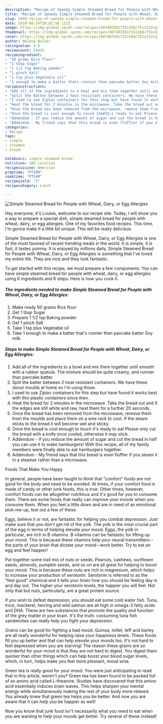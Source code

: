 ```yaml
---
description: "Recipe of Speedy Simple Steamed Bread for People with Wheat, Dairy, or Egg Allergies"
title: "Recipe of Speedy Simple Steamed Bread for People with Wheat, Dairy, or Egg Allergies"
slug: 2049-recipe-of-speedy-simple-steamed-bread-for-people-with-wheat-dairy-or-egg-allergies
date: 2020-08-24T20:02:50.112Z
image: https://img-global.cpcdn.com/recipes/6074035017351168/751x532cq70/simple-steamed-bread-for-people-with-wheat-dairy-or-egg-allergies-recipe-main-photo.jpg
thumbnail: https://img-global.cpcdn.com/recipes/6074035017351168/751x532cq70/simple-steamed-bread-for-people-with-wheat-dairy-or-egg-allergies-recipe-main-photo.jpg
cover: https://img-global.cpcdn.com/recipes/6074035017351168/751x532cq70/simple-steamed-bread-for-people-with-wheat-dairy-or-egg-allergies-recipe-main-photo.jpg
author: Helena Walker
ratingvalue: 4.6
reviewcount: 24415
recipeingredient:
- "50 grams Rice flour"
- "1 tbsp Sugar"
- "1 1/2 tsp Baking powder"
- "1 pinch Salt"
- "1 tsp plus Vegetable oil"
- "1 enough to make a batter thats runnier than pancake batter Soy milk"
recipeinstructions:
- "Add all of the ingredients to a bowl and mix them together until smooth with a rubber spatula. The mixture should be quite creamy, and runnier than pancake batter."
- "Split the batter between 2 heat-resistant containers. We have these donut moulds at home so I&#39;m using those."
- "I used to use Ziploc containers for this step but have found it works best with thin plastic containers since then."
- "Heat the bread for 2 minutes in the microwave. Take the bread out and if the edges are still white and raw, heat them for a further 20 seconds."
- "Once the bread has been removed from the microwave, remove them from the moulds and place them on a wire rack to cool. If the steam sticks to the bread it will become wet and sticky."
- "Once the bread is cool enough to touch it&#39;s ready to eat Please only cut the bread with a knife once cooled, otherwise it may stick."
- "Addendum - If you reduce the amount of sugar and cut the bread in half you can use it to make hamburgers! With this recipe, all of my family members were finally able to eat hamburgers together."
- "Addendum - My friend says that this bread is even fluffier if you steam it in a steamer rather than a microwave."
categories:
- Recipe
tags:
- simple
- steamed
- bread

katakunci: simple steamed bread 
nutrition: 100 calories
recipecuisine: American
preptime: "PT10M"
cooktime: "PT54M"
recipeyield: "3"
recipecategory: Lunch

---
```



![Simple Steamed Bread for People with Wheat, Dairy, or Egg Allergies](https://img-global.cpcdn.com/recipes/6074035017351168/751x532cq70/simple-steamed-bread-for-people-with-wheat-dairy-or-egg-allergies-recipe-main-photo.jpg)

Hey everyone, it's Louise, welcome to our recipe site. Today, I will show you a way to prepare a special dish, simple steamed bread for people with wheat, dairy, or egg allergies. One of my favorites food recipes. This time, I'm gonna make it a little bit unique. This will be really delicious.



Simple Steamed Bread for People with Wheat, Dairy, or Egg Allergies is one of the most favored of recent trending meals in the world. It is simple, it is fast, it tastes yummy. It is enjoyed by millions daily. Simple Steamed Bread for People with Wheat, Dairy, or Egg Allergies is something that I've loved my entire life. They are nice and they look fantastic.


To get started with this recipe, we must prepare a few components. You can have simple steamed bread for people with wheat, dairy, or egg allergies using 6 ingredients and 8 steps. Here is how you cook it.

<!--inarticleads1-->

##### The ingredients needed to make Simple Steamed Bread for People with Wheat, Dairy, or Egg Allergies:

1. Make ready 50 grams Rice flour
1. Get 1 tbsp Sugar
1. Prepare 1 1/2 tsp Baking powder
1. Get 1 pinch Salt
1. Take 1 tsp plus Vegetable oil
1. Take 1 enough to make a batter that&#39;s runnier than pancake batter Soy milk




<!--inarticleads2-->

##### Steps to make Simple Steamed Bread for People with Wheat, Dairy, or Egg Allergies:

1. Add all of the ingredients to a bowl and mix them together until smooth with a rubber spatula. The mixture should be quite creamy, and runnier than pancake batter.
1. Split the batter between 2 heat-resistant containers. We have these donut moulds at home so I&#39;m using those.
1. I used to use Ziploc containers for this step but have found it works best with thin plastic containers since then.
1. Heat the bread for 2 minutes in the microwave. Take the bread out and if the edges are still white and raw, heat them for a further 20 seconds.
1. Once the bread has been removed from the microwave, remove them from the moulds and place them on a wire rack to cool. If the steam sticks to the bread it will become wet and sticky.
1. Once the bread is cool enough to touch it&#39;s ready to eat Please only cut the bread with a knife once cooled, otherwise it may stick.
1. Addendum - If you reduce the amount of sugar and cut the bread in half you can use it to make hamburgers! With this recipe, all of my family members were finally able to eat hamburgers together.
1. Addendum - My friend says that this bread is even fluffier if you steam it in a steamer rather than a microwave.




Foods That Make You Happy


In general, people have been taught to think that "comfort" foods are not good for the body and need to be avoided. At times, if your comfort food is made of candy or other junk foods, this is true. Other times, however, comfort foods can be altogether nutritious and it's good for you to consume them. There are some foods that really can improve your moods when you consume them. When you feel a little down and are in need of an emotional pick-me-up, test out a few of these.

Eggs, believe it or not, are fantastic for helping you combat depression. Just make sure that you don't get rid of the yolk. The yolk is the most crucial part of the egg in terms of helping elevate your mood. Eggs, the yolk in particular, are rich in B vitamins. B vitamins can be fantastic for lifting up your mood. This is because these vitamins help your neural transmitters--the parts of your brain that dictate your mood--work better. Try to eat an egg and feel happier!

Put together some trail mix of nuts or seeds. Peanuts, cashews, sunflower seeds, almonds, pumpkin seeds, and so on are all great for helping to boost your mood. This is because these nuts are rich in magnesium, which helps to increase your production of serotonin. Serotonin is referred to as the "feel good" chemical and it tells your brain how you should be feeling day in and day out. The higher your serotonin levels, the happier you will feel. Not only that but nuts, particularly, are a great protein source.

If you wish to defeat depression, you should eat some cold water fish. Tuna, trout, mackerel, herring and wild salmon are all high in omega-3 fatty acids and DHA. These are two substances that promote the quality and function of the grey matter in your brain. It's the truth: consuming tuna fish sandwiches can really help you fight your depression. 

Grains can be good for fighting a bad mood. Quinoa, millet, teff and barley are all really wonderful for helping raise your happiness levels. These foods fill you up better and that can help elevate your moods too. It's not hard to feel depressed when you are starving! The reason these grains are so wonderful for your mood is that they are not hard to digest. You digest them quicker than other things which can help boost your blood sugar levels, which, in turn, helps make you feel more pleasant, mood wise.

Green tea is really good for your mood. You were just anticipating to read that in this article, weren't you? Green tea has been found to be packed full of an amino acid called L-theanine. Studies have discovered that this amino acid essentially induces brain waves. This helps sharpen your mental energy while simultaneously making the rest of your body more relaxed. You already knew that green tea helps you be better. And now you are aware that it can help you be happier as well!

Now you know that junk food isn't necessarily what you need to eat when you are wanting to help your moods get better. Try several of these instead!

